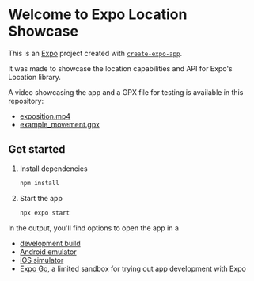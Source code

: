 # Welcome to Expo Location Showcase

This is an [Expo](https://expo.dev) project created with [`create-expo-app`](https://www.npmjs.com/package/create-expo-app).

It was made to showcase the location capabilities and API for Expo's Location library.

A video showcasing the app and a GPX file for testing is available in this repository:
- [exposition.mp4](exposition.mp4)
- [example_movement.gpx](example_movement.gpx)

## Get started

1. Install dependencies

   ```bash
   npm install
   ```

2. Start the app

   ```bash
   npx expo start
   ```

In the output, you'll find options to open the app in a

- [development build](https://docs.expo.dev/develop/development-builds/introduction/)
- [Android emulator](https://docs.expo.dev/workflow/android-studio-emulator/)
- [iOS simulator](https://docs.expo.dev/workflow/ios-simulator/)
- [Expo Go](https://expo.dev/go), a limited sandbox for trying out app development with Expo
